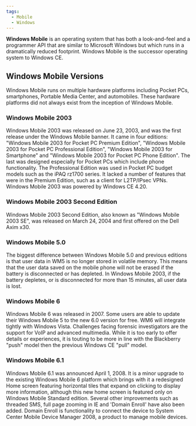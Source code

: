 ```yaml
---
tags:
  - Mobile
  - Windows
---
```

**Windows Mobile** is an operating system that has both a look-and-feel
and a programmer API that are similar to Microsoft Windows but which
runs in a dramatically reduced footprint. Windows Mobile is the
successor operating system to Windows CE.

## Windows Mobile Versions

Windows Mobile runs on multiple hardware platforms including Pocket PCs,
smartphones, Portable Media Center, and automobiles. These hardware
platforms did not always exist from the inception of Windows Mobile.

### Windows Mobile 2003

Windows Mobile 2003 was released on June 23, 2003, and was the first
release under the Windows Mobile banner. It came in four editions:
"Windows Mobile 2003 for Pocket PC Premium Edition", "Windows Mobile
2003 for Pocket PC Professional Edition", "Windows Mobile 2003 for
Smartphone" and "Windows Mobile 2003 for Pocket PC Phone Edition". The
last was designed especially for Pocket PCs which include phone
functionality. The Professional Edition was used in Pocket PC budget
models such as the iPAQ rz1700 series. It lacked a number of features
that were in the Premium Edition, such as a client for L2TP/IPsec VPNs.
Windows Mobile 2003 was powered by Windows CE 4.20.

### Windows Mobile 2003 Second Edition

Windows Mobile 2003 Second Edition, also known as "Windows Mobile 2003
SE", was released on March 24, 2004 and first offered on the Dell Axim
x30.

### Windows Mobile 5.0

The biggest difference between Windows Mobile 5.0 and previous editions
is that user data in WM5 is no longer stored in volatile memory. This
means that the user data saved on the mobile phone will not be erased if
the battery is disconnected or has depleted. In Windows Mobile 2003, if
the battery depletes, or is disconnected for more than 15 minutes, all
user data is lost.

### Windows Mobile 6

Windows Mobile 6 was released in 2007. Some users are able to update
their Windows Mobile 5 to the new 6.0 version for free. WM6 will
integrate tightly with Windows Vista. Challenges facing forensic
investigators are the support for VoIP and advanced multimedia. While it
is too early to offer details or experiences, it is touting to be more
in line with the Blackberry "push" model then the previous Windows CE
"pull" model.

### Windows Mobile 6.1

Windows Mobile 6.1 was announced April 1, 2008. It is a minor upgrade to
the existing Windows Mobile 6 platform which brings with it a redesigned
Home screen featuring horizontal tiles that expand on clicking to
display more information, although this new home screen is featured only
on Windows Mobile Standard edition. Several other improvements such as
threaded SMS, full page zooming in IE and 'Domain Enroll' have also been
added. Domain Enroll is functionality to connect the device to System
Center Mobile Device Manager 2008, a product to manage mobile devices.
